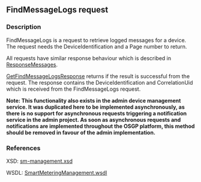 ## FindMessageLogs request

### Description
FindMessageLogs is a request to retrieve logged messages for a device.
The request needs the DeviceIdentification and a Page number to return.

All requests have similar response behaviour which is described in [ResponseMessages](./ResponseMessages.md).

[GetFindMessageLogsResponse](GetFindMessageLogsResponse.md) returns if the result is successful from the  request. The response contains the DeviceIdentification and CorrelationUid which is received from the FindMessageLogs request.


**Note: This functionality also exists in the admin device management service. It was duplicated here to be implemented asynchronously, as there is no support for asynchronous requests triggering a notification service in the admin project. As soon as asynchronous requests and notifications are implemented throughout the OSGP platform, this method should be removed in favour of the admin implementation.**


### References

XSD: [sm-management.xsd](https://github.com/OSGP/open-smart-grid-platform/blob/development/osgp/shared/osgp-ws-smartmetering/src/main/resources/schemas/sm-management.xsd)

WSDL: [SmartMeteringManagement.wsdl](https://github.com/OSGP/open-smart-grid-platform/blob/development/osgp/shared/osgp-ws-smartmetering/src/main/resources/SmartMeteringManagement.wsdl)
